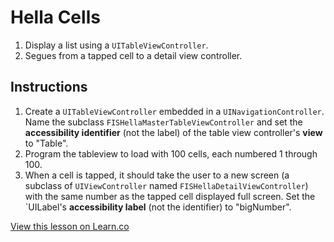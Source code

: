 # Hella Cells

1. Display a list using a `UITableViewController`.
2. Segues from a tapped cell to a detail view controller.

## Instructions

1. Create a `UITableViewController` embedded in a `UINavigationController`. Name the subclass `FISHellaMasterTableViewController` and set the **accessibility identifier** (not the label) of the table view controller's **view** to "Table".
2. Program the tableview to load with 100 cells, each numbered 1 through 100.
3. When a cell is tapped, it should take the user to a new screen (a subclass of `UIViewController` named `FISHellaDetailViewController`) with the same number as the tapped cell displayed full screen. Set the `UILabel's **accessibility label** (not the identifier) to "bigNumber".

<a href='https://learn.co/lessons/hella-cells' data-visibility='hidden'>View this lesson on Learn.co</a>
